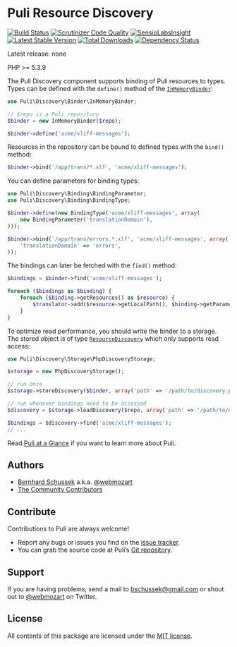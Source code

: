 Puli Resource Discovery
=======================

[![Build Status](https://travis-ci.org/puli/discovery.svg?branch=master)](https://travis-ci.org/puli/discovery)
[![Scrutinizer Code Quality](https://scrutinizer-ci.com/g/puli/discovery/badges/quality-score.png?b=master)](https://scrutinizer-ci.com/g/puli/discovery/?branch=master)
[![SensioLabsInsight](https://insight.sensiolabs.com/projects/1d34f3b8-aafe-49c9-8eb8-df97ac8a1ba3/mini.png)](https://insight.sensiolabs.com/projects/1d34f3b8-aafe-49c9-8eb8-df97ac8a1ba3)
[![Latest Stable Version](https://poser.pugx.org/puli/discovery/v/stable.svg)](https://packagist.org/packages/puli/discovery)
[![Total Downloads](https://poser.pugx.org/puli/discovery/downloads.svg)](https://packagist.org/packages/puli/discovery)
[![Dependency Status](https://www.versioneye.com/php/puli:discovery/1.0.0/badge.svg)](https://www.versioneye.com/php/puli:discovery/1.0.0)

Latest release: none

PHP >= 5.3.9

The Puli Discovery component supports binding of Puli resources to types. Types
can be defined with the `define()` method of the [`InMemoryBinder`]:

```php
use Puli\Discovery\Binder\InMemoryBinder;

// $repo is a Puli repository
$binder = new InMemoryBinder($repo);

$binder->define('acme/xliff-messages');
```

Resources in the repository can be bound to defined types with the `bind()`
method:

```php
$binder->bind('/app/trans/*.xlf', 'acme/xliff-messages');
```

You can define parameters for binding types:

```php
use Puli\Discovery\Binding\BindingParameter;
use Puli\Discovery\Binding\BindingType;

$binder->define(new BindingType('acme/xliff-messages', array(
    new BindingParameter('translationDomain'),
)));

$binder->bind('/app/trans/errors.*.xlf', 'acme/xliff-messages', array(
    'translationDomain' => 'errors',
));
```

The bindings can later be fetched with the `find()` method:

```php
$bindings = $binder->find('acme/xliff-messages');

foreach ($bindings as $binding) {
    foreach ($binding->getResources() as $resource) {
        $translator->add($resource->getLocalPath(), $binding->getParameter('translationDomain'));
    }
}
```

To optimize read performance, you should write the binder to a storage. The
stored object is of type [`ResourceDiscovery`] which only supports read access:

```php
use Puli\Discovery\Storage\PhpDiscoveryStorage;

$storage = new PhpDiscoveryStorage();

// run once
$storage->storeDiscovery($binder, array('path' => '/path/to/discovery.php'));

// run whenever bindings need to be accessed
$discovery = $storage->loadDiscovery($repo, array('path' => '/path/to/discovery.php'));

$bindings = $discovery->find('acme/xliff-messages');
// ...
```

Read [Puli at a Glance] if you want to learn more about Puli.

Authors
-------

* [Bernhard Schussek] a.k.a. [@webmozart]
* [The Community Contributors]

Contribute
----------

Contributions to Puli are always welcome!

* Report any bugs or issues you find on the [issue tracker].
* You can grab the source code at Puli’s [Git repository].

Support
-------

If you are having problems, send a mail to bschussek@gmail.com or shout out to
[@webmozart] on Twitter.

License
-------

All contents of this package are licensed under the [MIT license].

[Bernhard Schussek]: http://webmozarts.com
[The Community Contributors]: https://github.com/puli/discovery/graphs/contributors
[Puli at a Glance]: http://docs.puli.io/en/latest/at-a-glance.html
[issue tracker]: https://github.com/puli/puli/issues
[Git repository]: https://github.com/puli/discovery
[@webmozart]: https://twitter.com/webmozart
[MIT license]: LICENSE
[`InMemoryBinder`]: src/Binder/InMemoryBinder.php
[`ResourceDiscovery`]: src/ResourceDiscovery.php
